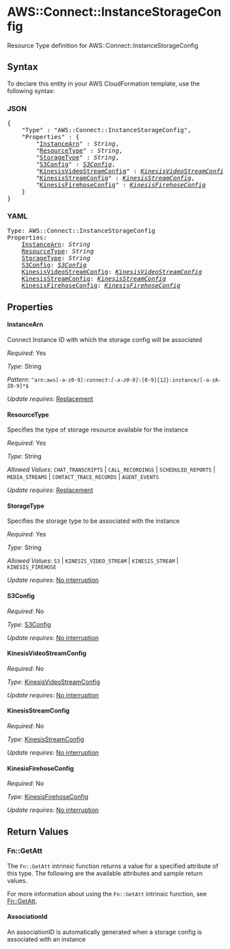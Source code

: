 # AWS::Connect::InstanceStorageConfig

Resource Type definition for AWS::Connect::InstanceStorageConfig

## Syntax

To declare this entity in your AWS CloudFormation template, use the following syntax:

### JSON

<pre>
{
    "Type" : "AWS::Connect::InstanceStorageConfig",
    "Properties" : {
        "<a href="#instancearn" title="InstanceArn">InstanceArn</a>" : <i>String</i>,
        "<a href="#resourcetype" title="ResourceType">ResourceType</a>" : <i>String</i>,
        "<a href="#storagetype" title="StorageType">StorageType</a>" : <i>String</i>,
        "<a href="#s3config" title="S3Config">S3Config</a>" : <i><a href="s3config.md">S3Config</a></i>,
        "<a href="#kinesisvideostreamconfig" title="KinesisVideoStreamConfig">KinesisVideoStreamConfig</a>" : <i><a href="kinesisvideostreamconfig.md">KinesisVideoStreamConfig</a></i>,
        "<a href="#kinesisstreamconfig" title="KinesisStreamConfig">KinesisStreamConfig</a>" : <i><a href="kinesisstreamconfig.md">KinesisStreamConfig</a></i>,
        "<a href="#kinesisfirehoseconfig" title="KinesisFirehoseConfig">KinesisFirehoseConfig</a>" : <i><a href="kinesisfirehoseconfig.md">KinesisFirehoseConfig</a></i>
    }
}
</pre>

### YAML

<pre>
Type: AWS::Connect::InstanceStorageConfig
Properties:
    <a href="#instancearn" title="InstanceArn">InstanceArn</a>: <i>String</i>
    <a href="#resourcetype" title="ResourceType">ResourceType</a>: <i>String</i>
    <a href="#storagetype" title="StorageType">StorageType</a>: <i>String</i>
    <a href="#s3config" title="S3Config">S3Config</a>: <i><a href="s3config.md">S3Config</a></i>
    <a href="#kinesisvideostreamconfig" title="KinesisVideoStreamConfig">KinesisVideoStreamConfig</a>: <i><a href="kinesisvideostreamconfig.md">KinesisVideoStreamConfig</a></i>
    <a href="#kinesisstreamconfig" title="KinesisStreamConfig">KinesisStreamConfig</a>: <i><a href="kinesisstreamconfig.md">KinesisStreamConfig</a></i>
    <a href="#kinesisfirehoseconfig" title="KinesisFirehoseConfig">KinesisFirehoseConfig</a>: <i><a href="kinesisfirehoseconfig.md">KinesisFirehoseConfig</a></i>
</pre>

## Properties

#### InstanceArn

Connect Instance ID with which the storage config will be associated

_Required_: Yes

_Type_: String

_Pattern_: <code>^arn:aws[-a-z0-9]*:connect:[-a-z0-9]*:[0-9]{12}:instance/[-a-zA-Z0-9]*$</code>

_Update requires_: [Replacement](https://docs.aws.amazon.com/AWSCloudFormation/latest/UserGuide/using-cfn-updating-stacks-update-behaviors.html#update-replacement)

#### ResourceType

Specifies the type of storage resource available for the instance

_Required_: Yes

_Type_: String

_Allowed Values_: <code>CHAT_TRANSCRIPTS</code> | <code>CALL_RECORDINGS</code> | <code>SCHEDULED_REPORTS</code> | <code>MEDIA_STREAMS</code> | <code>CONTACT_TRACE_RECORDS</code> | <code>AGENT_EVENTS</code>

_Update requires_: [Replacement](https://docs.aws.amazon.com/AWSCloudFormation/latest/UserGuide/using-cfn-updating-stacks-update-behaviors.html#update-replacement)

#### StorageType

Specifies the storage type to be associated with the instance

_Required_: Yes

_Type_: String

_Allowed Values_: <code>S3</code> | <code>KINESIS_VIDEO_STREAM</code> | <code>KINESIS_STREAM</code> | <code>KINESIS_FIREHOSE</code>

_Update requires_: [No interruption](https://docs.aws.amazon.com/AWSCloudFormation/latest/UserGuide/using-cfn-updating-stacks-update-behaviors.html#update-no-interrupt)

#### S3Config

_Required_: No

_Type_: <a href="s3config.md">S3Config</a>

_Update requires_: [No interruption](https://docs.aws.amazon.com/AWSCloudFormation/latest/UserGuide/using-cfn-updating-stacks-update-behaviors.html#update-no-interrupt)

#### KinesisVideoStreamConfig

_Required_: No

_Type_: <a href="kinesisvideostreamconfig.md">KinesisVideoStreamConfig</a>

_Update requires_: [No interruption](https://docs.aws.amazon.com/AWSCloudFormation/latest/UserGuide/using-cfn-updating-stacks-update-behaviors.html#update-no-interrupt)

#### KinesisStreamConfig

_Required_: No

_Type_: <a href="kinesisstreamconfig.md">KinesisStreamConfig</a>

_Update requires_: [No interruption](https://docs.aws.amazon.com/AWSCloudFormation/latest/UserGuide/using-cfn-updating-stacks-update-behaviors.html#update-no-interrupt)

#### KinesisFirehoseConfig

_Required_: No

_Type_: <a href="kinesisfirehoseconfig.md">KinesisFirehoseConfig</a>

_Update requires_: [No interruption](https://docs.aws.amazon.com/AWSCloudFormation/latest/UserGuide/using-cfn-updating-stacks-update-behaviors.html#update-no-interrupt)

## Return Values

### Fn::GetAtt

The `Fn::GetAtt` intrinsic function returns a value for a specified attribute of this type. The following are the available attributes and sample return values.

For more information about using the `Fn::GetAtt` intrinsic function, see [Fn::GetAtt](https://docs.aws.amazon.com/AWSCloudFormation/latest/UserGuide/intrinsic-function-reference-getatt.html).

#### AssociationId

An associationID is automatically generated when a storage config is associated with an instance

